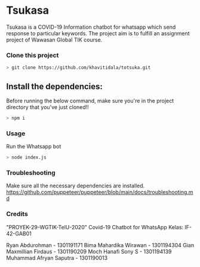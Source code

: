 # Tsukasa
 Tsukasa is a COVID-19 Information chatbot for whatsapp which send response to particular keywords. The project aim is to fulfill an assignment project of Wawasan Global TIK course.

### Clone this project

```bash
> git clone https://github.com/khavitidala/totsuka.git
```
## Install the dependencies:
Before running the below command, make sure you're in the project directory that
you've just cloned!!

```bash
> npm i
```

### Usage
Run the Whatsapp bot

```bash
> node index.js
```

### Troubleshooting
Make sure all the necessary dependencies are installed.
https://github.com/puppeteer/puppeteer/blob/main/docs/troubleshooting.md


### Credits
 "PROYEK-29-WGTIK-TelU-2020"
Covid-19 Chatbot for WhatsApp
Kelas: IF-42-GAB01

Ryan Abdurohman - 1301191171
Bima Mahardika Wirawan - 1301194304
Gian Maxmillian Firdaus - 1301190209
Moch Hanafi Sony S - 1301194139
Muhammad Afryan Saputra - 1301190013

